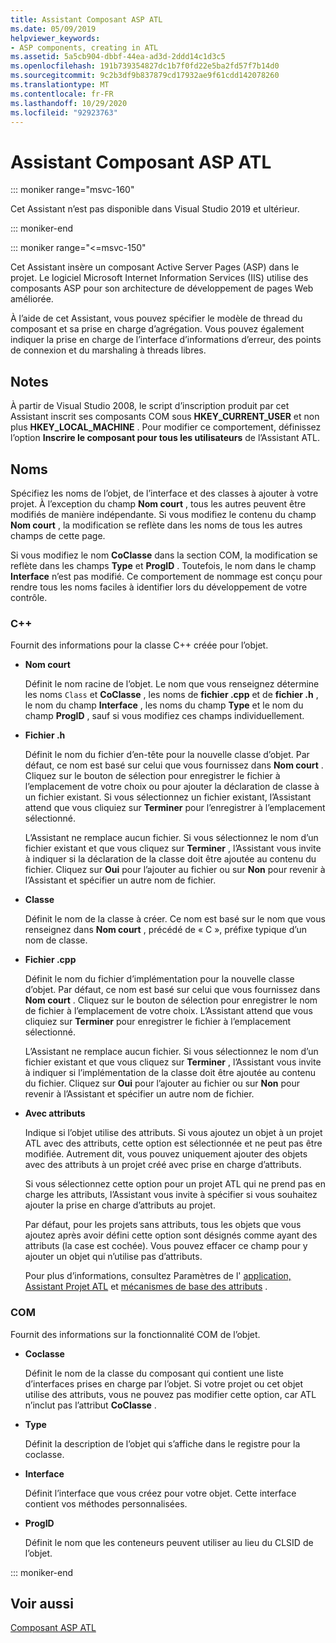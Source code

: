 ```yaml
---
title: Assistant Composant ASP ATL
ms.date: 05/09/2019
helpviewer_keywords:
- ASP components, creating in ATL
ms.assetid: 5a5cb904-dbbf-44ea-ad3d-2ddd14c1d3c5
ms.openlocfilehash: 191b739354827dc1b7f0fd22e5ba2fd57f7b14d0
ms.sourcegitcommit: 9c2b3df9b837879cd17932ae9f61cdd142078260
ms.translationtype: MT
ms.contentlocale: fr-FR
ms.lasthandoff: 10/29/2020
ms.locfileid: "92923763"
---
```

# <a name="atl-active-server-page-component-wizard"></a>Assistant Composant ASP ATL

::: moniker range="msvc-160"

Cet Assistant n’est pas disponible dans Visual Studio 2019 et ultérieur.

::: moniker-end

::: moniker range="<=msvc-150"

Cet Assistant insère un composant Active Server Pages (ASP) dans le projet. Le logiciel Microsoft Internet Information Services (IIS) utilise des composants ASP pour son architecture de développement de pages Web améliorée.

À l’aide de cet Assistant, vous pouvez spécifier le modèle de thread du composant et sa prise en charge d’agrégation. Vous pouvez également indiquer la prise en charge de l’interface d’informations d’erreur, des points de connexion et du marshaling à threads libres.

## <a name="remarks"></a>Notes

À partir de Visual Studio 2008, le script d’inscription produit par cet Assistant inscrit ses composants COM sous **HKEY_CURRENT_USER** et non plus **HKEY_LOCAL_MACHINE** . Pour modifier ce comportement, définissez l’option **Inscrire le composant pour tous les utilisateurs** de l’Assistant ATL.

## <a name="names"></a>Noms

Spécifiez les noms de l’objet, de l’interface et des classes à ajouter à votre projet. À l’exception du champ **Nom court** , tous les autres peuvent être modifiés de manière indépendante. Si vous modifiez le contenu du champ **Nom court** , la modification se reflète dans les noms de tous les autres champs de cette page.

Si vous modifiez le nom **CoClasse** dans la section COM, la modification se reflète dans les champs **Type** et **ProgID** . Toutefois, le nom dans le champ **Interface** n’est pas modifié. Ce comportement de nommage est conçu pour rendre tous les noms faciles à identifier lors du développement de votre contrôle.

### <a name="c"></a>C++

Fournit des informations pour la classe C++ créée pour l’objet.

- **Nom court**

   Définit le nom racine de l’objet. Le nom que vous renseignez détermine les noms `Class` et **CoClasse** , les noms de **fichier .cpp** et de **fichier .h** , le nom du champ **Interface** , les noms du champ **Type** et le nom du champ **ProgID** , sauf si vous modifiez ces champs individuellement.

- **Fichier .h**

   Définit le nom du fichier d’en-tête pour la nouvelle classe d’objet. Par défaut, ce nom est basé sur celui que vous fournissez dans **Nom court** . Cliquez sur le bouton de sélection pour enregistrer le fichier à l’emplacement de votre choix ou pour ajouter la déclaration de classe à un fichier existant. Si vous sélectionnez un fichier existant, l’Assistant attend que vous cliquiez sur **Terminer** pour l’enregistrer à l’emplacement sélectionné.

   L’Assistant ne remplace aucun fichier. Si vous sélectionnez le nom d’un fichier existant et que vous cliquez sur **Terminer** , l’Assistant vous invite à indiquer si la déclaration de la classe doit être ajoutée au contenu du fichier. Cliquez sur **Oui** pour l’ajouter au fichier ou sur **Non** pour revenir à l’Assistant et spécifier un autre nom de fichier.

- **Classe**

   Définit le nom de la classe à créer. Ce nom est basé sur le nom que vous renseignez dans **Nom court** , précédé de « C », préfixe typique d’un nom de classe.

- **Fichier .cpp**

   Définit le nom du fichier d’implémentation pour la nouvelle classe d’objet. Par défaut, ce nom est basé sur celui que vous fournissez dans **Nom court** . Cliquez sur le bouton de sélection pour enregistrer le nom de fichier à l’emplacement de votre choix. L’Assistant attend que vous cliquiez sur **Terminer** pour enregistrer le fichier à l’emplacement sélectionné.

   L’Assistant ne remplace aucun fichier. Si vous sélectionnez le nom d’un fichier existant et que vous cliquez sur **Terminer** , l’Assistant vous invite à indiquer si l’implémentation de la classe doit être ajoutée au contenu du fichier. Cliquez sur **Oui** pour l’ajouter au fichier ou sur **Non** pour revenir à l’Assistant et spécifier un autre nom de fichier.

- **Avec attributs**

   Indique si l’objet utilise des attributs. Si vous ajoutez un objet à un projet ATL avec des attributs, cette option est sélectionnée et ne peut pas être modifiée. Autrement dit, vous pouvez uniquement ajouter des objets avec des attributs à un projet créé avec prise en charge d’attributs.

   Si vous sélectionnez cette option pour un projet ATL qui ne prend pas en charge les attributs, l’Assistant vous invite à spécifier si vous souhaitez ajouter la prise en charge d’attributs au projet.

   Par défaut, pour les projets sans attributs, tous les objets que vous ajoutez après avoir défini cette option sont désignés comme ayant des attributs (la case est cochée). Vous pouvez effacer ce champ pour y ajouter un objet qui n’utilise pas d’attributs.

   Pour plus d’informations, consultez Paramètres de l' [application, Assistant Projet ATL](../../atl/reference/application-settings-atl-project-wizard.md) et [mécanismes de base des attributs](../../windows/attributes/cpp-attributes-com-net.md#basic-mechanics-of-attributes) .

### <a name="com"></a>COM

Fournit des informations sur la fonctionnalité COM de l’objet.

- **Coclasse**

   Définit le nom de la classe du composant qui contient une liste d’interfaces prises en charge par l’objet. Si votre projet ou cet objet utilise des attributs, vous ne pouvez pas modifier cette option, car ATL n’inclut pas l’attribut **CoClasse** .

- **Type**

   Définit la description de l’objet qui s’affiche dans le registre pour la coclasse.

- **Interface**

   Définit l’interface que vous créez pour votre objet. Cette interface contient vos méthodes personnalisées.

- **ProgID**

   Définit le nom que les conteneurs peuvent utiliser au lieu du CLSID de l’objet.

::: moniker-end

## <a name="see-also"></a>Voir aussi

[Composant ASP ATL](../../atl/reference/adding-an-atl-active-server-page-component.md)
